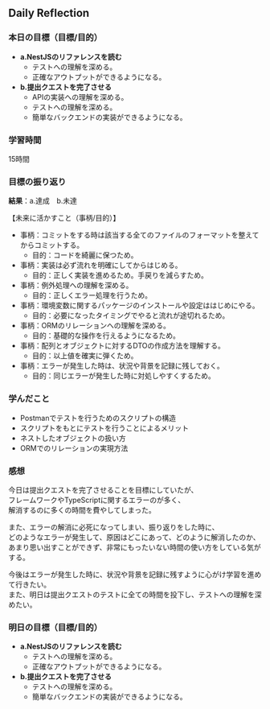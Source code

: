 ## Daily Reflection

### 本日の目標（目標/目的）

- **a.NestJSのリファレンスを読む**  
  - テストへの理解を深める。
  - 正確なアウトプットができるようになる。
- **b.提出クエストを完了させる**  
  - APIの実装への理解を深める。
  - テストへの理解を深める。
  - 簡単なバックエンドの実装ができるようになる。

### 学習時間

15時間

### 目標の振り返り
**結果**：a.達成　b.未達

【未来に活かすこと（事柄/目的）】
- 事柄：コミットをする時は該当する全てのファイルのフォーマットを整えてからコミットする。
  - 目的：コードを綺麗に保つため。
- 事柄：実装は必ず流れを明確にしてからはじめる。
  - 目的：正しく実装を進めるため。手戻りを減らすため。
- 事柄：例外処理への理解を深める。
  - 目的：正しくエラー処理を行うため。
- 事柄：環境変数に関するパッケージのインストールや設定ははじめにやる。
  - 目的：必要になったタイミングでやると流れが途切れるため。
- 事柄：ORMのリレーションへの理解を深める。
  - 目的：基礎的な操作を行えるようになるため。
- 事柄：配列とオブジェクトに対するDTOの作成方法を理解する。
  - 目的：以上値を確実に弾くため。
- 事柄：エラーが発生した時は、状況や背景を記録に残しておく。
  - 目的：同じエラーが発生した時に対処しやすくするため。

### 学んだこと

- Postmanでテストを行うためのスクリプトの構造
- スクリプトをもとにテストを行うことによるメリット
- ネストしたオブジェクトの扱い方
- ORMでのリレーションの実現方法

### 感想

今日は提出クエストを完了させることを目標にしていたが、  
フレームワークやTypeScriptに関するエラーのが多く、  
解消するのに多くの時間を費やしてしまった。  

また、エラーの解消に必死になってしまい、振り返りをした時に、  
どのようなエラーが発生して、原因はどこにあって、どのように解消したのか、  
あまり思い出すことができず、非常にもったいない時間の使い方をしている気がする。  

今後はエラーが発生した時に、状況や背景を記録に残すように心がけ学習を進めて行きたい。  
また、明日は提出クエストのテストに全ての時間を投下し、テストへの理解を深めたい。  

### 明日の目標（目標/目的）

- **a.NestJSのリファレンスを読む**  
  - テストへの理解を深める。
  - 正確なアウトプットができるようになる。
- **b.提出クエストを完了させる**  
  - テストへの理解を深める。
  - 簡単なバックエンドの実装ができるようになる。

